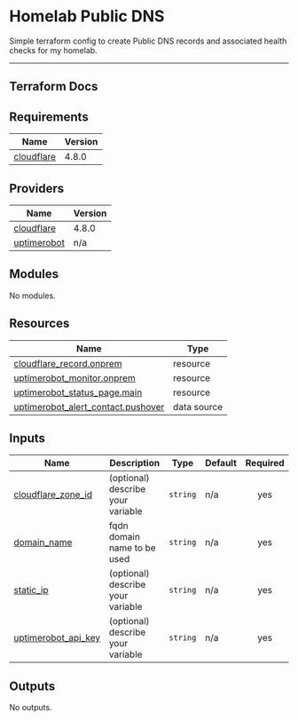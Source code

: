 # Homelab Public DNS

Simple terraform config to create Public DNS records and associated health checks for my homelab.


---
## Terraform Docs
<!-- BEGINNING OF PRE-COMMIT-TERRAFORM DOCS HOOK -->
## Requirements

| Name | Version |
|------|---------|
| <a name="requirement_cloudflare"></a> [cloudflare](#requirement\_cloudflare) | 4.8.0 |

## Providers

| Name | Version |
|------|---------|
| <a name="provider_cloudflare"></a> [cloudflare](#provider\_cloudflare) | 4.8.0 |
| <a name="provider_uptimerobot"></a> [uptimerobot](#provider\_uptimerobot) | n/a |

## Modules

No modules.

## Resources

| Name | Type |
|------|------|
| [cloudflare_record.onprem](https://registry.terraform.io/providers/cloudflare/cloudflare/4.8.0/docs/resources/record) | resource |
| [uptimerobot_monitor.onprem](https://registry.terraform.io/providers/louy/uptimerobot/latest/docs/resources/monitor) | resource |
| [uptimerobot_status_page.main](https://registry.terraform.io/providers/louy/uptimerobot/latest/docs/resources/status_page) | resource |
| [uptimerobot_alert_contact.pushover](https://registry.terraform.io/providers/louy/uptimerobot/latest/docs/data-sources/alert_contact) | data source |

## Inputs

| Name | Description | Type | Default | Required |
|------|-------------|------|---------|:--------:|
| <a name="input_cloudflare_zone_id"></a> [cloudflare\_zone\_id](#input\_cloudflare\_zone\_id) | (optional) describe your variable | `string` | n/a | yes |
| <a name="input_domain_name"></a> [domain\_name](#input\_domain\_name) | fqdn domain name to be used | `string` | n/a | yes |
| <a name="input_static_ip"></a> [static\_ip](#input\_static\_ip) | (optional) describe your variable | `string` | n/a | yes |
| <a name="input_uptimerobot_api_key"></a> [uptimerobot\_api\_key](#input\_uptimerobot\_api\_key) | (optional) describe your variable | `string` | n/a | yes |

## Outputs

No outputs.
<!-- END OF PRE-COMMIT-TERRAFORM DOCS HOOK -->